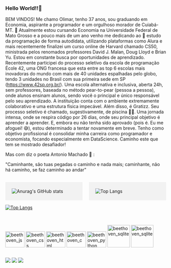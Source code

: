 ### Hello World!!👋

BEM VINDOS!
Me chamo Olimar, tenho 37 anos, sou graduando em Economia, aspirante a programador e um orgulhoso morador de Cuiabá-MT. 
🔭 Atualmente estou cursando Economia na Universidade Federal de Mato Grosso e a pouco mais de um ano venho me dedicando ao 🌱 estudo da programação de forma autodidata, utilizando plataformas como Alura e mais recentemente finalizei um curso online de Harvard chamado CS50, ministrada pelos renomados professores David J. Malan, Doug Lloyd e Brian Yu.
Estou em constante busca por oportunidades de aprendizado. Recentemente participei do processo seletivo da escola de programação École 42, uma ONG francesa que esta entre as top 6 escolas mais inovadoras do mundo com mais de 40 unidades espalhadas pelo globo, tendo 3 unidades no Brasil com sua primeira sede em SP (https://www.42sp.org.br/). Uma escola alternativa e inclusiva, aberta 24h, sem professores, baseada no método pear-to-pear (pessoa a pessoa), onde alunos ensinam alunos, sendo você o principal e único responsável pelo seu aprendizado. A instituição conta com o ambiente extremamente colaborativo e uma estrutura física impecável. Além disso, é Gratizz. Seu processo seletivo é chamado, sugestivamente, de piscina 🤽‍♀️. Uma jornada intensa, onde se respira código por 26 dias, onde seu principal objetivo é aprender a aprender.  E, embora eu não tenha sido aprovado (pois é. Eu me afoguei! 😅), estou determinado a tentar novamente em breve.
Tenho como objetivo profissional é consolidar minha carreira como programador e economista, focando especialmente em DataScience. Caminho este que tem se mostrado desafiador! 

Mas com diz o poeta Antonio Machado 🤔 :

"Caminhante, são tuas pegadas
o caminho e nada mais;
caminhante, não há caminho,
se faz caminho ao andar"

##

<div style="display: grid; grid-template-columns: 1fr 1fr; grid-gap: 20px;">
  <div style="background-color: #f2f2f2; padding: 20px;">
    <a href="https://github.com/Beethovencba/github-readme-stats">
      <img align="left" src="https://github-readme-stats.vercel.app/api?username=Beethovencba&show_icons=true&theme=dark" alt="Anurag's GitHub stats">
    </a>
  </div>
  <div style="background-color: #f2f2f2; padding: 20px;">
    <a href="https://github.com/Beethovencba/github-readme-stats">
      <img align="left" src="https://github-readme-stats.vercel.app/api/top-langs/?username=Beethovencba&layout=compact&theme=radical" alt="Top Langs">
    </a>  
  </div>
</div>


[![Top Langs](https://github-readme-stats.vercel.app/api/top-langs/?username=Beethovencba&hide_progress=true&theme=dark)](https://github.com/Beethovencba/github-readme-stats)

##

<div style="display: inline-block"><br>
  <img aling=center alt= beethoven_js height=50 width=60 src="https://cdn.jsdelivr.net/gh/devicons/devicon/icons/javascript/javascript-original.svg"/>
  <img aling=center alt= beethoven_css height=50 width=60 src="https://cdn.jsdelivr.net/gh/devicons/devicon/icons/css3/css3-plain-wordmark.svg"/>
  <img aling=center alt= beethoven_html height=50 width=60 src="https://cdn.jsdelivr.net/gh/devicons/devicon/icons/html5/html5-plain-wordmark.svg"/>
  <img aling=center alt= beethoven_c height=50 width=60 src="https://cdn.jsdelivr.net/gh/devicons/devicon/icons/c/c-original.svg"/>
<img aling=center alt= beethoven_python height=50 width=60 
src="https://cdn.jsdelivr.net/gh/devicons/devicon/icons/python/python-original.svg"/>  
<img aling=center alt= beethoven_sqlite height=70 width=70
src="https://cdn.jsdelivr.net/gh/devicons/devicon/icons/sqlite/sqlite-original-wordmark.svg" />
<img aling=center alt= beethoven_sqlite height=70 width=70
src="https://cdn.jsdelivr.net/gh/devicons/devicon/icons/flask/flask-original-wordmark.svg" />
 </div>

##

<div>
  <a href="https://www.instagram.com/olimarmartins" target="_blank"><img src= "https://img.shields.io/badge/Instagram-E4405F?style=for-the-badge&logo=instagram&logoColor=white" target="_blanck"></a>
  <a href="https://www.linkedin.com/in/olimardev-contato" target="_blanck"/><img src= "https://img.shields.io/badge/LinkedIn-0077B5?style=for-the-badge&logo=linkedin&logoColor=white" targe="_blanck"></a>
  <a href="mailto: olimar.dev@gmail.com"><img src= "https://img.shields.io/badge/Gmail-D14836?style=for-the-badge&logo=gmail&logoColor=white" targe="_blanck"></a>
</div>

